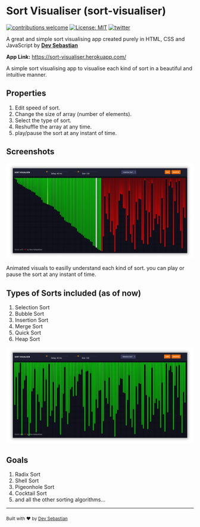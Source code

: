 # Sort Visualiser (sort-visualiser)

[![contributions welcome](https://img.shields.io/badge/contributions-welcome-brightgreen.svg?style=flat)](https://github.com/devsebastian/sort-visualiser/issues) 
[![License: MIT](https://img.shields.io/badge/License-MIT-yellow.svg)](https://github.com/devsebastian/sort-visualiser/blob/master/LICENSE) 
[![twitter](https://img.shields.io/badge/twitter-@iDevSebastian-green.svg)](https://twitter.com/iDevSebastian)

A great and simple sort visualising app created purely in HTML, CSS and JavaScript by [**Dev Sebastian**](https://github.com/devsebastian)
  
**App Link:** https://sort-visualiser.herokuapp.com/

A simple sort visualising app to visualise each kind of sort in a beautiful and intuitive manner. 

## Properties
1. Edit speed of sort.
1. Change the size of array (number of elements).
1. Select the type of sort.
1. Reshuffle the array at any time.
1. play/pause the sort at any instant of time.

## Screenshots
![Sorting](/images/sorting.png)

Animated visuals to easilly understand each kind of sort. you can play or pause the sort at any instant of time. 

## Types of Sorts included (as of now)
1. Selection Sort
1. Bubble Sort
1. Insertion Sort
1. Merge Sort
1. Quick Sort
1. Heap Sort

![Sorted](/images/sorted1.png)

## Goals
1. Radix Sort
1. Shell Sort
1. Pigeonhole Sort
1. Cocktail Sort
1. and all the other sorting algorithms...

---
<sub>Built with ❤︎ by <a href="https://github.com/devsebastian">Dev Sebastian</a></sub>
